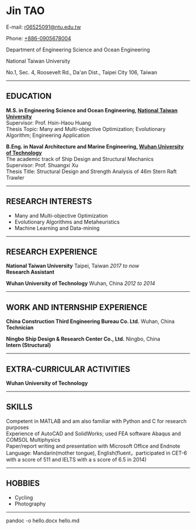 # Jin **TAO**

E-mail: <r06525091@ntu.edu.tw>

Phone: [+886-0905678004](tel://+886-0905678004)

Department of Engineering Science and Ocean Engineering

National Taiwan University

No.1, Sec. 4, Roosevelt Rd., Da'an Dist., Taipei City 106, Taiwan 

***

## EDUCATION

**M.S. in Engineering Science and Ocean Engineering, [National Taiwan University](http://www.ntu.edu.tw)**  
Supervisor: Prof. Hsin-Haou Huang  
Thesis Topic: Many and Multi-objective Optimization; Evolutionary Algorithm; Engineering Application

**B.Eng. in Naval Architecture and Marine Engineering, [Wuhan University of Technology](http://www.whut.edu.cn)**  
The academic track of Ship Design and Structural Mechanics  
Supervisor: Prof. Shuangxi Xu  
Thesis Title: Structural Design and Strength Analysis of 46m Stern Raft Trawler

***

## RESEARCH INTERESTS

- Many and Multi-objective Optimization  
- Evolutionary Algorithms and Metaheuristics  
- Machine Learning and Data-mining

***

## RESEARCH EXPERIENCE

**National Taiwan University**        Taipei, Taiwan                            *2017 to now*  
**Research Assistant**

**Wuhan University of Technology**    Wuhan, China                              *2012 to 2014*

***

## WORK AND INTERNSHIP EXPERIENCE

**China Construction Third Engineering Bureau Co. Ltd.**   Wuhan, China  
**Technician**

**Ningbo Ship Design & Research Center Co., Ltd.**         Ningbo, China  
**Intern (Structural)**


***

## EXTRA-CURRICULAR ACTIVITIES

**Wuhan University of Technology** 

***

## SKILLS

Competent in MATLAB and am also familiar with Python and C for research purposes  
Experience of AutoCAD and SolidWorks; used FEA software Abaqus and COMSOL Multiphysics  
Paper/report writing and presentation with Microsoft Office and Endnote  
Language: Mandarin(mother tongue), English(fluent，participated in CET-6 with a score of 511 and IELTS with a s score of 6.5 in 2014)

***

## HOBBIES

- Cycling 
- Photography

***

pandoc -o hello.docx hello.md
